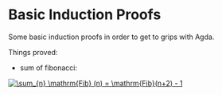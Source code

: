 # Basic Induction Proofs

Some basic induction proofs in order to get to grips with Agda.

Things proved:
* sum of fibonacci:

<a href="https://www.codecogs.com/eqnedit.php?latex=\sum_{n}&space;\mathrm{Fib}&space;(n)&space;=&space;\mathrm{Fib}(n&plus;2)&space;-&space;1" target="_blank"><img src="https://latex.codecogs.com/gif.latex?\sum_{n}&space;\mathrm{Fib}&space;(n)&space;=&space;\mathrm{Fib}(n&plus;2)&space;-&space;1" title="\sum_{n} \mathrm{Fib} (n) = \mathrm{Fib}(n+2) - 1" /></a>
